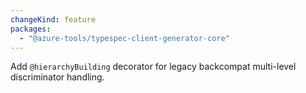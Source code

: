 ```yaml
---
changeKind: feature
packages:
  - "@azure-tools/typespec-client-generator-core"
---
```


Add `@hierarchyBuilding` decorator for legacy backcompat multi-level discriminator handling.
